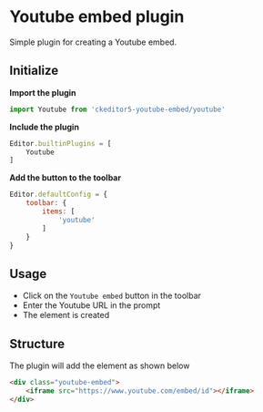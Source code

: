 # Youtube embed plugin
Simple plugin for creating a Youtube embed.

## Initialize

**Import the plugin**
```javascript
import Youtube from 'ckeditor5-youtube-embed/youtube'
```

**Include the plugin**
```javascript
Editor.builtinPlugins = [
	Youtube
]
```

**Add the button to the toolbar**
```javascript
Editor.defaultConfig = {
	toolbar: {
		items: [
			'youtube'
		]
	}
}
```

## Usage

- Click on the `Youtube embed` button in the toolbar
- Enter the Youtube URL in the prompt
- The element is created

## Structure

The plugin will add the element as shown below

```html
<div class="youtube-embed">
	<iframe src="https://www.youtube.com/embed/id"></iframe>
</div>
```
